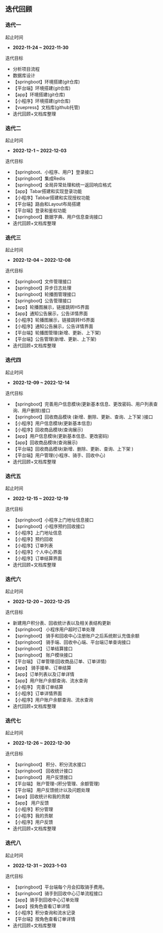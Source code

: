## 迭代回顾

### 迭代一

起止时间

+ **2022-11-24 ~ 2022-11-30**

迭代目标

- 分析项目流程
- 数据库设计
- 【springboot】环境搭建(git仓库)
- 【平台端】环境搭建(git仓库)
- 【app】环境搭建(git仓库)
- 【小程序】环境搭建(git仓库)
- 【vuepress】文档库(github托管)
- 迭代回顾+文档库整理



### 迭代二

起止时间

+ **2022-12-1 ~ 2022-12-03**

迭代目标

- 【springboot、小程序、用户】登录接口
- 【springboot】集成Redis
- 【springboot】全局异常处理和统一返回响应格式
- 【app】Tabar搭建和实现登录功能
- 【小程序】Tabbar搭建和实现授权功能
- 【平台端】路由和Layout布局搭建
- 【平台端】登录和鉴权功能
- 【springboot】数据字典、用户信息查询接口
- 迭代回顾+文档库整理



### 迭代三

起止时间

+ **2022-12-04 ~ 2022-12-08**

迭代目标

- 【springboot】文件管理接口
- 【springboot】异步日志处理
- 【springboot】轮播图管理接口
- 【springboot】公告管理接口
- 【app】轮播图展示，链接跳转H5界面
- 【app】通知公告展示，公告详情界面
- 【小程序】轮播图展示，链接跳转H5界面
- 【小程序】通知公告展示，公告详情界面
- 【平台端】轮播图管理(新增、更新、上下架)
- 【平台端】公告管理(新增、更新、上下架)
- 迭代回顾+文档库整理



### 迭代四

起止时间

+ **2022-12-09 ~ 2022-12-14**

迭代目标

- 【springboot】完善用户信息模块(更新基本信息、更改密码、用户列表查询、用户删除)接口
- 【springboot】回收商品模块 (新增、删除、更新、查询、上下架 )接口
- 【小程序】用户信息模块(更新基本信息)
- 【小程序】回收商品模块(查询展示)
- 【app】用户信息模块(更新基本信息、更改密码)
- 【app】回收商品模块(查询展示)
- 【平台端】回收商品模块(新增、删除、更新、查询、上下架 )
- 【平台端】用户管理(小程序、骑手、回收中心)
- 迭代回顾+文档库整理



### 迭代五

起止时间

+ **2022-12-15 ~ 2022-12-19**

迭代目标

+ 【springboot】小程序上门地址信息接口
+ 【springboot】小程序预约回收接口
+ 【小程序】上门地址信息
+ 【小程序】预约回收
+ 【小程序】订单列表
+ 【小程序】个人中心界面
+ 【小程序】订单结算界面
+ 迭代回顾+文档库整理



### 迭代六

起止时间

+ **2022-12-20 ~ 2022-12-25**

迭代目标

+ 新建用户积分表、回收统计表以及相关表结构更新
+ 【springboot】 小程序用户超时订单处理
+ 【springboot】 骑手和回收中心注册账户之后系统默认充值余额
+ 【springboot】 骑手端、回收中心端、平台端订单查询接口
+ 【springboot】 订单结算接口
+ 【springboot】 账户模块接口
+ 【平台端】 订单管理(回收商品订单、订单详情)
+ 【app】 骑手接单、订单结算
+ 【app】订单列表以及订单详情
+ 【app】用户账户余额查询、流水查询
+ 【小程序】 完善订单结算
+ 【小程序】订单详情界面
+ 【小程序】用户账户余额查询、流水查询
+ 迭代回顾+文档库整理



### 迭代七

起止时间

+ **2022-12-26 ~ 2022-12-30**

迭代目标

+ 【springboot】 积分、积分流水接口
+ 【springboot】 回收统计接口
+ 【springboot】 用户反馈接口
+ 【平台端】 账户管理-(积分管理、余额管理)
+ 【平台端】 用户反馈统计以及问题处理
+ 【app】回收统计和我的贡献
+ 【app】 用户反馈
+ 【小程序】积分管理
+ 【小程序】我的贡献
+ 【小程序】用户反馈
+ 迭代回顾+文档库整理



### 迭代八

起止时间

+ **2022-12-31 ~ 2023-1-03**

迭代目标

+ 【springboot】平台端每个月会扣取骑手费用。
+ 【springboot】骑手到回收中心订单流程接口
+ 【app】骑手到回收中心订单处理
+ 【app】按角色查看订单详情
+ 【小程序】积分查询和流水记录
+ 【平台端】按角色查看订单详情
+ 迭代回顾+文档库整理
